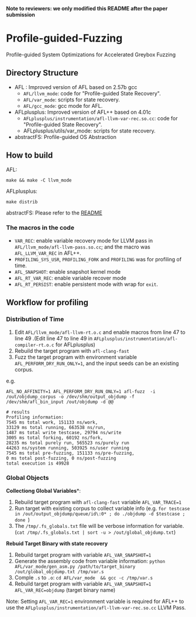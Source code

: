 **Note to reviewers: we only modified this README after the paper submission**

# Profile-guided-Fuzzing
Profile-guided System Optimizations for Accelerated Greybox Fuzzing

## Directory Structure

* AFL : Improved version of AFL based on 2.57b gcc
    * `AFL/llvm_mode`: code for "Profile-guided State Recovery".
    * `AFL/var_mode`: scripts for state recovery.
    * `AFL/gcc_mode`: gcc mode for AFL.
* AFLplusplus: Improved version of AFL++ based on 4.01c
    * `AFLplusplus/instrumentation/afl-llvm-var-rec.so.cc`: code for "Profile-guided State Recovery".
    * AFLplusplus/utils/var_mode: scripts for state recovery.
* abstractFS: Profile-guided OS Abstraction

## How to build

AFL:
```
make && make -C llvm_mode
```

AFLplusplus:
```
make distrib
```

abstractFS: Please refer to the [README](./abstractFS/README.md)

### The macros in the code

* `VAR_REC`: enable variable recovery mode for LLVM pass in `AFL/llvm_mode/afl-llvm-pass.so.cc`; and the macro was `AFL_LLVM_VAR_REC` in AFL++.
* `PROFILING_SYS_USR`, `PROFILING_FORK` and `PROFILING` was for profiling of time.
* `AFL_SNAPSHOT`: enable snapshot kernel mode
* `AFL_RT_VAR_REC`: enable variable recover mode
* `AFL_RT_PERSIST`: enable persistent mode with wrap for `exit`.

## Workflow for profiling

### Distribution of Time

1. Edit `AFL/llvm_mode/afl-llvm-rt.o.c` and enable macros from line 47 to line 49 .(Edit line 47 to line 49 in `AFLplusplus/instrumentation/afl-compiler-rt.o.c` for AFLplusplus)
2. Rebuild the target program with `afl-clang-fast`
3. Fuzz the target program with environment variable `AFL_PERFORM_DRY_RUN_ONLY=1`, and the input seeds can be an existing corpus. 

e.g.
```
AFL_NO_AFFINITY=1 AFL_PERFORM_DRY_RUN_ONLY=1 afl-fuzz  -i /out/objdump_corpus -o /dev/shm/output_objdump -f /dev/shm/afl_bin_input /out/objdump -d @@

# results
Profiling information: 
7545 ms total work, 151133 ns/work,             
33129 ms total running, 663538 ns/run, 
1487 ms total write testcase, 29794 ns/write             
3005 ms total forking, 60192 ns/fork, 
28235 ms total purely run, 565523 ns/purely run             
44263 ns/system running, 503925 ns/user running             
7545 ms total pre-fuzzing, 151133 ns/pre-fuzzing,             
0 ms total post-fuzzing, 0 ns/post-fuzzing
total execution is 49928
```

### Global Objects

**Collectiong Global Variables***:

1. Rebuild target program with `afl-clang-fast` variable `AFL_VAR_TRACE=1`
2. Run target with existing corpus to collect variable info (e.g.  `for testcase in /out/output_objdump/queue/id\:0* ; do ./objdump -d $testcase ; done `)
3. The `/tmp/.fs_globals.txt` file will be verbose information for variable. (`cat /tmp/.fs_globals.txt | sort -u > /out/global_objdump.txt`)

**Rebuid Target Binary with state recovery**

1. Rebuild target program with variable `AFL_VAR_SNAPSHOT=1`
2. Generate the assembly code from variable information: `python AFL/var_mode/gen_asm.py /path/to/target_binary /out/global_objdump.txt /tmp/var.s`
3. Comple `.s` to `.o`: `cd AFL/var_mode  && gcc -c /tmp/var.s`
4. Rebuild target program with variable `AFL_VAR_SNAPSHOT=1 AFL_VAR_REC=objdump` (target binary name)

Note: Setting `AFL_VAR_REC=1` environment variable is required for AFL++ to use the `AFLplusplus/instrumentation/afl-llvm-var-rec.so.cc` LLVM Pass.

